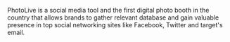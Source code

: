 PhotoLive is a social media tool and the first digital photo booth in the country that allows brands to gather relevant database and gain valuable presence in top social networking sites like Facebook, Twitter and target's email.